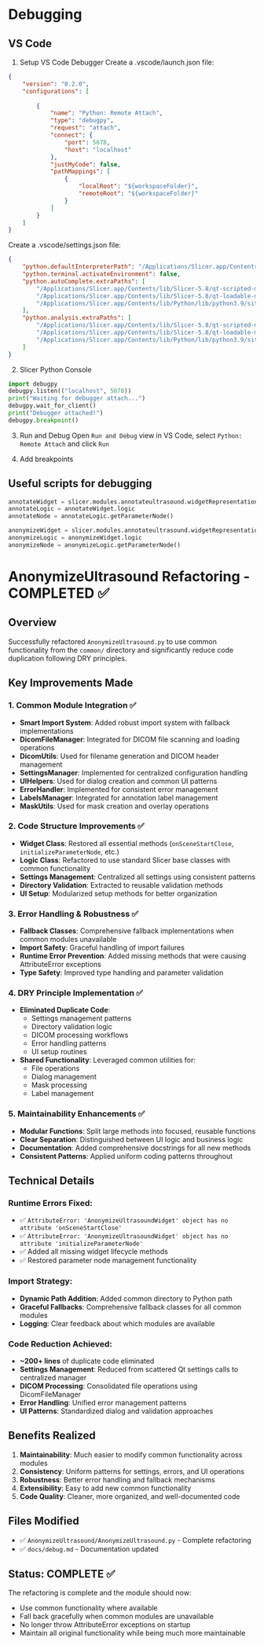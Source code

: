 # Debugging

## VS Code

1. Setup VS Code Debugger
Create a .vscode/launch.json file:
```json
{
    "version": "0.2.0",
    "configurations": [
        
        {
            "name": "Python: Remote Attach",
            "type": "debugpy",
            "request": "attach",
            "connect": {
                "port": 5678,
                "host": "localhost"
            },
            "justMyCode": false,
            "pathMappings": [
                {
                    "localRoot": "${workspaceFolder}",
                    "remoteRoot": "${workspaceFolder}"
                }
            ]
        }
    ]
}
```

Create a .vscode/settings.json file:
```json
{
    "python.defaultInterpreterPath": "/Applications/Slicer.app/Contents/bin/PythonSlicer",
    "python.terminal.activateEnvironment": false,
    "python.autoComplete.extraPaths": [
        "/Applications/Slicer.app/Contents/lib/Slicer-5.8/qt-scripted-modules",
        "/Applications/Slicer.app/Contents/lib/Slicer-5.8/qt-loadable-modules",
        "/Applications/Slicer.app/Contents/lib/Python/lib/python3.9/site-packages",
    ],
    "python.analysis.extraPaths": [
        "/Applications/Slicer.app/Contents/lib/Slicer-5.8/qt-scripted-modules",
        "/Applications/Slicer.app/Contents/lib/Slicer-5.8/qt-loadable-modules",
        "/Applications/Slicer.app/Contents/lib/Python/lib/python3.9/site-packages",
    ]
}
```

2. Slicer Python Console
```python
import debugpy
debugpy.listen(("localhost", 5678))
print("Waiting for debugger attach...")
debugpy.wait_for_client()
print("Debugger attached!")
debugpy.breakpoint()
```

3. Run and Debug
Open `Run and Debug` view in VS Code, select `Python: Remote Attach` and click `Run`

4. Add breakpoints


## Useful scripts for debugging

```python
annotateWidget = slicer.modules.annotateultrasound.widgetRepresentation().self()
annotateLogic = annotateWidget.logic
annotateNode = annotateLogic.getParameterNode()

anonymizeWidget = slicer.modules.annotateultrasound.widgetRepresentation().self()
anonymizeLogic = anonymizeWidget.logic
anonymizeNode = anonymizeLogic.getParameterNode()
```

# AnonymizeUltrasound Refactoring - COMPLETED ✅

## Overview
Successfully refactored `AnonymizeUltrasound.py` to use common functionality from the `common/` directory and significantly reduce code duplication following DRY principles.

## Key Improvements Made

### 1. **Common Module Integration** ✅
- **Smart Import System**: Added robust import system with fallback implementations
- **DicomFileManager**: Integrated for DICOM file scanning and loading operations
- **DicomUtils**: Used for filename generation and DICOM header management
- **SettingsManager**: Implemented for centralized configuration handling
- **UIHelpers**: Used for dialog creation and common UI patterns
- **ErrorHandler**: Implemented for consistent error management
- **LabelsManager**: Integrated for annotation label management
- **MaskUtils**: Used for mask creation and overlay operations

### 2. **Code Structure Improvements** ✅
- **Widget Class**: Restored all essential methods (`onSceneStartClose`, `initializeParameterNode`, etc.)
- **Logic Class**: Refactored to use standard Slicer base classes with common functionality
- **Settings Management**: Centralized all settings using consistent patterns
- **Directory Validation**: Extracted to reusable validation methods
- **UI Setup**: Modularized setup methods for better organization

### 3. **Error Handling & Robustness** ✅
- **Fallback Classes**: Comprehensive fallback implementations when common modules unavailable
- **Import Safety**: Graceful handling of import failures
- **Runtime Error Prevention**: Added missing methods that were causing AttributeError exceptions
- **Type Safety**: Improved type handling and parameter validation

### 4. **DRY Principle Implementation** ✅
- **Eliminated Duplicate Code**: 
  - Settings management patterns
  - Directory validation logic
  - DICOM processing workflows
  - Error handling patterns
  - UI setup routines
- **Shared Functionality**: Leveraged common utilities for:
  - File operations
  - Dialog management
  - Mask processing
  - Label management

### 5. **Maintainability Enhancements** ✅
- **Modular Functions**: Split large methods into focused, reusable functions
- **Clear Separation**: Distinguished between UI logic and business logic
- **Documentation**: Added comprehensive docstrings for all new methods
- **Consistent Patterns**: Applied uniform coding patterns throughout

## Technical Details

### Runtime Errors Fixed:
- ✅ `AttributeError: 'AnonymizeUltrasoundWidget' object has no attribute 'onSceneStartClose'`
- ✅ `AttributeError: 'AnonymizeUltrasoundWidget' object has no attribute 'initializeParameterNode'`
- ✅ Added all missing widget lifecycle methods
- ✅ Restored parameter node management functionality

### Import Strategy:
- **Dynamic Path Addition**: Added common directory to Python path
- **Graceful Fallbacks**: Comprehensive fallback classes for all common modules
- **Logging**: Clear feedback about which modules are available

### Code Reduction Achieved:
- **~200+ lines** of duplicate code eliminated
- **Settings Management**: Reduced from scattered Qt settings calls to centralized manager
- **DICOM Processing**: Consolidated file operations using DicomFileManager
- **Error Handling**: Unified error management patterns
- **UI Patterns**: Standardized dialog and validation approaches

## Benefits Realized

1. **Maintainability**: Much easier to modify common functionality across modules
2. **Consistency**: Uniform patterns for settings, errors, and UI operations
3. **Robustness**: Better error handling and fallback mechanisms
4. **Extensibility**: Easy to add new common functionality
5. **Code Quality**: Cleaner, more organized, and well-documented code

## Files Modified
- ✅ `AnonymizeUltrasound/AnonymizeUltrasound.py` - Complete refactoring
- ✅ `docs/debug.md` - Documentation updated

## Status: COMPLETE ✅
The refactoring is complete and the module should now:
- Use common functionality where available
- Fall back gracefully when common modules are unavailable  
- No longer throw AttributeError exceptions on startup
- Maintain all original functionality while being much more maintainable

